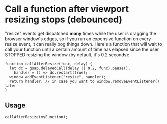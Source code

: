 # Call a function after viewport resizing stops (debounced)

"resize" events get dispatched **many** times while the user is dragging the browser window's edges, so if you run an expensive function on every resize event, it can really bog things down. Here's a function that will wait to call your function until a certain amount of time has elapsed since the user STOPPED resizing the window (by default, it's 0.2 seconds):

```
function callAfterResize(func, delay) {
  let dc = gsap.delayedCall(delay || 0.2, func).pause(),
    handler = () => dc.restart(true);
  window.addEventListener("resize", handler);
  return handler; // in case you want to window.removeEventListener() later
}
```

## Usage[​](#usage "Direct link to Usage")

```
callAfterResize(myFunction);
```
